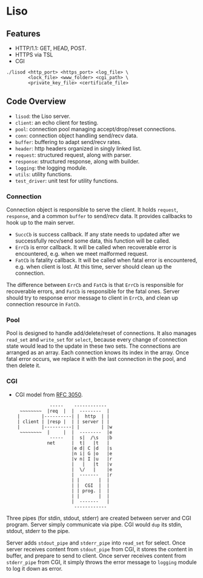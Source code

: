 # Liso

## Features

* HTTP/1.1: GET, HEAD, POST.
* HTTPS via TSL
* CGI

```
./lisod <http_port> <https_port> <log_file> \
        <lock_file> <www_folder> <cgi_path> \
        <private_key_file> <certificate_file>
```

## Code Overview

* `lisod`: the Liso server.
* `client`: an echo client for testing.
* `pool`: connection pool managing accept/drop/reset connections.
* `conn`: connection object handling send/recv data.
* `buffer`: buffering to adapt send/recv rates.
* `header`: http headers organized in singly linked list.
* `request`: structured request, along with parser.
* `response`: structured response, along with builder.
* `logging`: the logging module.
* `utils`: utility functions.
* `test_driver`: unit test for utility functions.

### Connection

Connection object is responsible to serve the client. It holds `request`, `response`, and a common `buffer` to send/recv data. It provides callbacks to hook up to the main server.

* `SuccCb` is success callback. If any state needs to updated after we successfully recv/send some data, this function will be called.
* `ErrCb` is error callback. It will be called when recoverable error is encountered, e.g. when we meet malformed request.
* `FatCb` is fatality callback. It will be called when fatal error is encountered, e.g. when client is lost. At this time, server should clean up the connection.

The difference between `ErrCb` and `FatCb` is that `ErrCb` is responsible for recoverable errors, and `FatCb` is responsible for the fatal ones. Server should try to response error message to client in `ErrCb`, and clean up connection resource in `FatCb`.

### Pool

Pool is designed to handle add/delete/reset of connections. It also manages `read_set` and `write_set` for `select`, because every change of connection state would lead to the update in these two sets. The connections are arranged as an array. Each connection knows its index in the array. Once fatal error occurs, we replace it with the last connection in the pool, and then delete it.

### CGI

* CGI model from [RFC 3050](https://www.ietf.org/rfc/rfc3050.txt).

```
                -----    ------------
     ~~~~~~~~  |req  |  |  --------  |
    |        |----------| |  http  | |
    | client | |resp |  | | server | |
    |        |----------| |        | |w
     ~~~~~~~~  |     |  |  --------  |e
                -----   |  s|  /\s   |b
               net      |  t|   |t   |
                        |e d| C |d   |s
                        |n i| G |o   |e
                        |v n| I |u   |r
                        |   |   |t   |v
                        |  \/   |    |e
                        |  -------   |r
                        | |       |  |
                        | |  CGI  |  |
                        | | prog. |  |
                        | |       |  |
                        |  -------   |
                         ------------

```

Three pipes (for stdin, stdout, stderr) are created between server and CGI program. Server simply communicate via pipe. CGI would `dup` its stdin, stdout, stderr to the pipe.

Server adds `stdout_pipe` and `stderr_pipe` into `read_set` for select. Once server receives content from `stdout_pipe` from CGI, it stores the content in buffer, and prepare to send to client. Once server receives content from `stderr_pipe` from CGI, it simply throws the error message to `logging` module to log it down as error.
